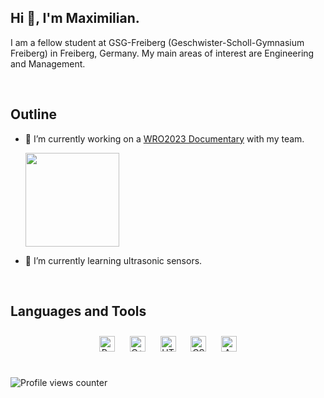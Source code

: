 ## Hi 👋, I'm Maximilian.  
  

I am a fellow student at GSG-Freiberg (Geschwister-Scholl-Gymnasium Freiberg) in Freiberg, Germany. My main areas of interest are Engineering and Management.  
  

<br/>  


## Outline


- 🔭 I’m currently working on a [WRO2023 Documentary](https://github.com/GSGMiners/WRO2023-Team-GSGMiners) with my team.
  
  <img src="https://www.worldrobotolympiad.de/website/img/wro2023/logo.png" height="150" width="150" />

- 🌱 I’m currently learning ultrasonic sensors.


<br/>  


## Languages and Tools  
<div align="center">  
<a href="https://www.python.org/" target="_blank"><img style="margin: 10px" src="https://profilinator.rishav.dev/skills-assets/python-original.svg" alt="Python" height="25" /></a>  
<a href="https://www.cplusplus.com/" target="_blank"><img style="margin: 10px" src="https://profilinator.rishav.dev/skills-assets/cplusplus-original.svg" alt="C++" height="25" /></a>  
<a href="https://en.wikipedia.org/wiki/HTML5" target="_blank"><img style="margin: 10px" src="https://profilinator.rishav.dev/skills-assets/html5-original-wordmark.svg" alt="HTML5" height="25" /></a>  
<a href="https://www.w3schools.com/css/" target="_blank"><img style="margin: 10px" src="https://profilinator.rishav.dev/skills-assets/css3-original-wordmark.svg" alt="CSS3" height="25" /></a>  
<a href="https://www.arduino.cc/" target="_blank"><img style="margin: 10px" src="https://profilinator.rishav.dev/skills-assets/arduino.png" alt="Arduino" height="25" /></a>  
</div>  

<br/>  

![Profile views counter](https://komarev.com/ghpvc/?username=MaximilianKautzsch&&style=flat-square)  

<br />
